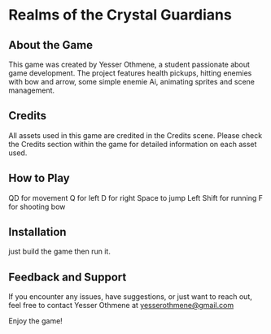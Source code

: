 # Realms of the Crystal Guardians

## About the Game
This game was created by Yesser Othmene, a student passionate about game development. The project features health pickups, hitting enemies with bow and arrow, some simple enemie Ai, animating sprites and scene management.

## Credits
All assets used in this game are credited in the Credits scene. Please check the Credits section within the game for detailed information on each asset used.

## How to Play
QD for movement Q for left D for right 
Space to jump
Left Shift for running 
F for shooting bow 

## Installation
just build the game then run it.

## Feedback and Support
If you encounter any issues, have suggestions, or just want to reach out, feel free to contact Yesser Othmene at yesserothmene@gmail.com

Enjoy the game!
